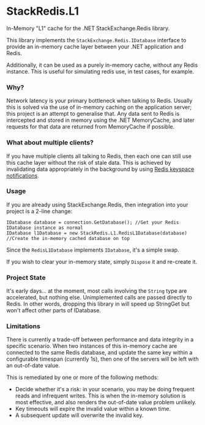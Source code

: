 # StackRedis.L1
In-Memory "L1" cache for the .NET StackExchange.Redis library.

This library implements the `StackExchange.Redis.IDatabase` interface to provide an in-memory cache layer between your .NET application and Redis.

Additionally, it can be used as a purely in-memory cache, without any Redis instance. This is useful for simulating redis use, in test cases, for example.

### Why?

Network latency is your primary bottleneck when talking to Redis. Usually this is solved via the use of in-memory caching on the application server; this project is an attempt to generalise that. Any data sent to Redis is intercepted and stored in memory using the .NET MemoryCache, and later requests for that data are returned from MemoryCache if possible.

### What about multiple clients?

If you have multiple clients all talking to Redis, then each one can still use this cache layer without the risk of stale data. This is achieved by invalidating data appropriately in the background by using [Redis keyspace notifications](http://redis.io/topics/notifications).

### Usage

If you are already using StackExchange.Redis, then integration into your project is a 2-line change:

    IDatabase database = connection.GetDatabase(); //Get your Redis IDatabase instance as normal
    IDatabase l1Database = new StackRedis.L1.RedisL1Database(database) //Create the in-memory cached database on top
  
Since the `RedisL1Database` implements `IDatabase`, it's a simple swap.

If you wish to clear your in-memory state, simply `Dispose` it and re-create it.

### Project State

It's early days... at the moment, most calls involving the `String` type are accelerated, but nothing else. Unimplemented calls are passed directly to Redis. In other words, dropping this library in will speed up StringGet but won't affect other parts of IDatabase.

### Limitations

There is currently a trade-off between performance and data integrity in a specific scenario. When two instances of this in-memory cache are connected to the same Redis database, and update the same key within a configurable timespan (currently 1s), then one of the servers will be left with an out-of-date value.

This is remediated by one or more of the following methods:
 - Decide whether it's a risk: in your scenario, you may be doing frequent reads and infrequent writes. This is when the in-memory solution is most effective, and also renders the out-of-date value problem unlikely.
 - Key timeouts will expire the invalid value within a known time.
 - A subsequent update will overwrite the invalid key.
